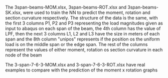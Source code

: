The 3span-beams-MOM.xlsx, 3span-beams-ROT.xlsx and 3span-beams-SK.xlsx, were used to train the NN to predict the moment, rotation and section curvature respectively.
The structure of the data is the same, with the first 3 columns P1, P2 and P3 representing the load magnitudes given as input to abaqus on each span of the beam, 
the 4th column has the value of LPF, then the next 3 columns L1, L2 and L3 have the size in meters of each span and the 8th column "unipos" represents if the position
os the uniform load is on the middle span or the edge span. The rest of the columns represent the values of either moment, rotation os section curvature in each node of
the beam

The 3-span-7-6-3-MOM.xlsx and 3-span-7-6-3-ROT.xlsx have real examples to compare with the prediction of the moment x rotation graphs
